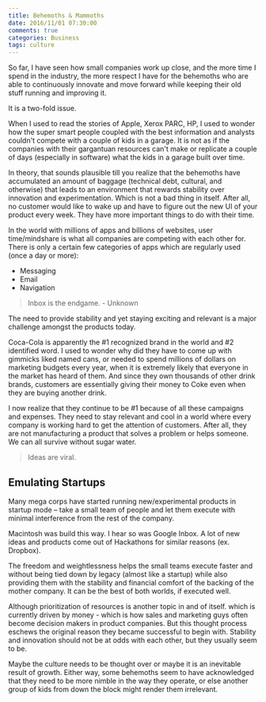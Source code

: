 ```yaml
---
title: Behemoths & Mammoths
date: 2016/11/01 07:30:00
comments: true
categories: Business
tags: culture
---
```

So far, I have seen how small companies work up close<span class="more"></span>, and the more time I spend in the industry, the more respect I have for the behemoths who are able to continuously innovate and move forward while keeping their old stuff running and improving it.

It is a two-fold issue.

When I used to read the stories of Apple, Xerox PARC, HP, I used to wonder how the super smart people coupled with the best information and analysts couldn't compete with a couple of kids in a garage. It is not as if the companies with their gargantuan resources can't make or replicate a couple of days (especially in software) what the kids in a garage built over time.

In theory, that sounds plausible till you realize that the behemoths have accumulated an amount of baggage (technical debt, cultural, and otherwise) that leads to an environment that rewards stability over innovation and experimentation. Which is not a bad thing in itself. After all, no customer would like to wake up and have to figure out the new UI of your product every week. They have more important things to do with their time.

In the world with millions of  apps and billions of websites, user time/mindshare is what all companies are competing with each other for. There is only a certain few categories of apps which are regularly used (once a day or more):
- Messaging
- Email
- Navigation

>Inbox is the endgame. - Unknown

The need to provide stability and yet staying exciting and relevant is a major challenge amongst the products today.

Coca-Cola is apparently the #1 recognized brand in the world and #2 identified word. I used to wonder why did they have to come up with gimmicks liked named cans, or needed to spend millions of dollars on marketing budgets every year, when it is extremely likely that everyone in the market has heard of them. And since they own thousands of other drink brands, customers are essentially giving their money to Coke even when they are buying another drink.

I now realize that they continue to be #1 because of all these campaigns and expenses. They need to stay relevant and cool in a world where every company is working hard to get the attention of customers. After all, they are not manufacturing a product that solves a problem or helps someone. We can all survive without sugar water.

>Ideas are viral.

## Emulating Startups

Many mega corps have started running new/experimental products in startup mode – take a small team of people and let them execute with minimal interference from the rest of the company.

Macintosh was build this way. I hear so was Google Inbox. A lot of new ideas and products come out of Hackathons for similar reasons (ex. Dropbox).

The freedom and weightlessness helps the small teams execute faster and without being tied down by legacy (almost like a startup) while also providing them with the stability and financial comfort of the backing of the mother company. It can be the best of both worlds, if executed well.

Although prioritization of resources is another topic in and of itself. which is currently driven by money - which is how sales and marketing guys often become decision makers in product companies. But this thought process eschews the original reason they became successful to begin with. Stability and innovation should not be at odds with each other, but they usually seem to be.

Maybe the culture needs to be thought over or maybe it is an inevitable result of growth. Either way, some behemoths seem to have acknowledged that they need to be more nimble in the way they operate, or else another group of kids from down the block might render them irrelevant.
